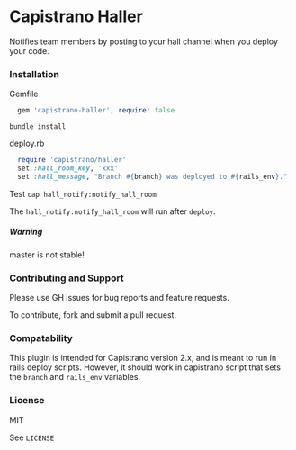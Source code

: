 # Capistrano Haller

Notifies team members by posting to your hall channel when you deploy your code.

### Installation

Gemfile
``` ruby
  gem 'capistrano-haller', require: false
```

`bundle install`

deploy.rb
``` ruby
  require 'capistrano/haller'
  set :hall_room_key, 'xxx'
  set :hall_message, "Branch #{branch} was deployed to #{rails_env}."
```

Test
`cap hall_notify:notify_hall_room`

The `hall_notify:notify_hall_room` will run after `deploy`.

##### Warning
master is not stable!

### Contributing and Support

Please use GH issues for bug reports and feature requests.

To contribute, fork and submit a pull request.

### Compatability

This plugin is intended for Capistrano version 2.x, and is meant to run in rails deploy scripts.  However, it should work in capistrano script that sets the `branch` and `rails_env` variables.

### License

MIT

See `LICENSE`
